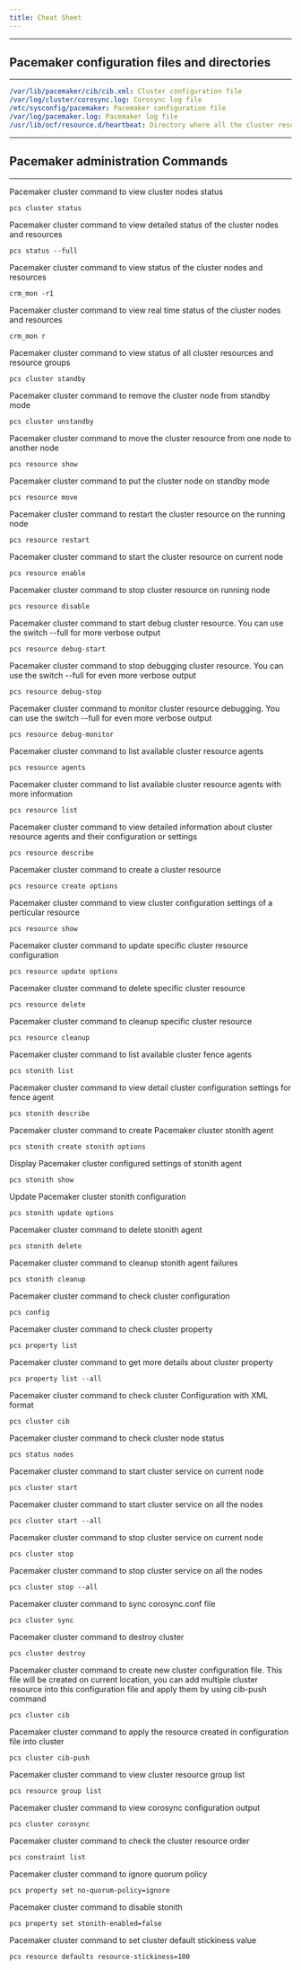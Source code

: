 ```yaml
---
title: Cheat Sheet
---
```


______________________________________________________________________

## Pacemaker configuration files and directories

______________________________________________________________________

```yaml
/var/lib/pacemaker/cib/cib.xml: Cluster configuration file
/var/log/cluster/corosync.log: Corosync log file
/etc/sysconfig/pacemaker: Pacemaker configuration file
/var/log/pacemaker.log: Pacemaker log file
/usr/lib/ocf/resource.d/heartbeat: Directory where all the cluster resource scripts are available
```

______________________________________________________________________

## Pacemaker administration Commands

______________________________________________________________________

Pacemaker cluster command to view cluster nodes status

`pcs cluster status`

Pacemaker cluster command to view detailed status of the cluster nodes and resources

`pcs status --full`

Pacemaker cluster command to view status of the cluster nodes and resources

`crm_mon -r1`

Pacemaker cluster command to view real time status of the cluster nodes and resources

`crm_mon r`

Pacemaker cluster command to view status of all cluster resources and resource groups

`pcs cluster standby`

Pacemaker cluster command to remove the cluster node from standby mode

`pcs cluster unstandby`

Pacemaker cluster command to move the cluster resource from one node to another node

`pcs resource show`

Pacemaker cluster command to put the cluster node on standby mode

`pcs resource move`

Pacemaker cluster command to restart the cluster resource on the running node

`pcs resource restart`

Pacemaker cluster command to start the cluster resource on current node

`pcs resource enable`

Pacemaker cluster command to stop cluster resource on running node

`pcs resource disable`

Pacemaker cluster command to start debug cluster resource. You can use the switch --full for more verbose output

`pcs resource debug-start`

Pacemaker cluster command to stop debugging cluster resource. You can use the switch --full for even more verbose output

`pcs resource debug-stop`

Pacemaker cluster command to monitor cluster resource debugging. You can use the switch --full for even more verbose output

`pcs resource debug-monitor`

Pacemaker cluster command to list available cluster resource agents

`pcs resource agents`

Pacemaker cluster command to list available cluster resource agents with more information

`pcs resource list`

Pacemaker cluster command to view detailed information about cluster resource agents and their configuration or settings

`pcs resource describe`

Pacemaker cluster command to create a cluster resource

`pcs resource create options`

Pacemaker cluster command to view cluster configuration settings of a perticular resource

`pcs resource show`

Pacemaker cluster command to update specific cluster resource configuration

`pcs resource update options`

Pacemaker cluster command to delete specific cluster resource

`pcs resource delete`

Pacemaker cluster command to cleanup specific cluster resource

`pcs resource cleanup`

Pacemaker cluster command to list available cluster fence agents

`pcs stonith list`

Pacemaker cluster command to view detail cluster configuration settings for fence agent

`pcs stonith describe`

Pacemaker cluster command to create Pacemaker cluster stonith agent

`pcs stonith create stonith options`

Display Pacemaker cluster configured settings of stonith agent

`pcs stonith show`

Update Pacemaker cluster stonith configuration

`pcs stonith update options`

Pacemaker cluster command to delete stonith agent

`pcs stonith delete`

Pacemaker cluster command to cleanup stonith agent failures

`pcs stonith cleanup`

Pacemaker cluster command to check cluster configuration

`pcs config`

Pacemaker cluster command to check cluster property

`pcs property list`

Pacemaker cluster command to get more details about cluster property

`pcs property list --all`

Pacemaker cluster command to check cluster Configuration with XML format

`pcs cluster cib`

Pacemaker cluster command to check cluster node status

`pcs status nodes`

Pacemaker cluster command to start cluster service on current node

`pcs cluster start`

Pacemaker cluster command to start cluster service on all the nodes

`pcs cluster start --all`

Pacemaker cluster command to stop cluster service on current node

`pcs cluster stop`

Pacemaker cluster command to stop cluster service on all the nodes

`pcs cluster stop --all`

Pacemaker cluster command to sync corosync.conf file

`pcs cluster sync`

Pacemaker cluster command to destroy cluster

`pcs cluster destroy`

Pacemaker cluster command to create new cluster configuration file. This file will be created on current location, you can add multiple cluster resource into this configuration file and apply them by using cib-push command

`pcs cluster cib`

Pacemaker cluster command to apply the resource created in configuration file into cluster

`pcs cluster cib-push`

Pacemaker cluster command to view cluster resource group list

`pcs resource group list`

Pacemaker cluster command to view corosync configuration output

`pcs cluster corosync`

Pacemaker cluster command to check the cluster resource order

`pcs constraint list`

Pacemaker cluster command to ignore quorum policy

`pcs property set no-quorum-policy=ignore`

Pacemaker cluster command to disable stonith

`pcs property set stonith-enabled=false`

Pacemaker cluster command to set cluster default stickiness value

`pcs resource defaults resource-stickiness=100`
